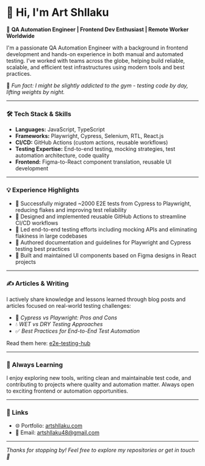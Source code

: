 # 👋 Hi, I'm Art Shllaku

🎯 **QA Automation Engineer | Frontend Dev Enthusiast | Remote Worker Worldwide**

I'm a passionate QA Automation Engineer with a background in frontend development and hands-on experience in both manual and automated testing. I’ve worked with teams across the globe, helping build reliable, scalable, and efficient test infrastructures using modern tools and best practices.

🧠 _Fun fact: I might be slightly addicted to the gym - testing code by day, lifting weights by night._

---

### 🛠️ Tech Stack & Skills

- **Languages:** JavaScript, TypeScript
- **Frameworks:** Playwright, Cypress, Selenium, RTL, React.js
- **CI/CD:** GitHub Actions (custom actions, reusable workflows)
- **Testing Expertise:** End-to-end testing, mocking strategies, test automation architecture, code quality
- **Frontend:** Figma-to-React component translation, reusable UI development

---

### 💡 Experience Highlights

- 🚀 Successfully migrated ~2000 E2E tests from Cypress to Playwright, reducing flakes and improving test reliability
- 🧠 Designed and implemented reusable GitHub Actions to streamline CI/CD workflows
- 🧪 Led end-to-end testing efforts including mocking APIs and eliminating flakiness in large codebases
- 📘 Authored documentation and guidelines for Playwright and Cypress testing best practices
- 🧩 Built and maintained UI components based on Figma designs in React projects

---

### ✍️ Articles & Writing

I actively share knowledge and lessons learned through blog posts and articles focused on real-world testing challenges:

- 📖 _Cypress vs Playwright: Pros and Cons_
- 💧 _WET vs DRY Testing Approaches_
- ✅ _Best Practices for End-to-End Test Automation_

Read them here: [e2e-testing-hub](https://artshllk.github.io/e2e-testing-hub/)

---

### 🔎 Always Learning

I enjoy exploring new tools, writing clean and maintainable test code, and contributing to projects where quality and automation matter. Always open to exciting frontend or automation opportunities.

---

### 🔗 Links

- 🌐 Portfolio: [artshllaku.com](https://www.artshllaku.com/)
- 📧 Email: artshllaku48@gmail.com

---

_Thanks for stopping by! Feel free to explore my repositories or get in touch 🚀_
